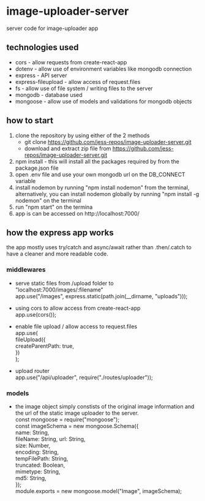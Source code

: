 # image-uploader-server

server code for image-uploader app

## technologies used

- cors - allow requests from create-react-app
- dotenv - allow use of environment variables like mongodb connection
- express - API server
- express-fileupload - allow access of request.files
- fs - allow use of file system / writing files to the server
- mongodb - database used
- mongoose - allow use of models and validations for mongodb objects

## how to start

1. clone the repository by using either of the 2 methods
   - git clone https://github.com/jess-repos/image-uploader-server.git
   - download and extract zip file from https://github.com/jess-repos/image-uploader-server.git
2. npm install - this will install all the packages required by from the package.json file
3. open .env file and use your own mongodb url on the DB_CONNECT variable
4. install nodemon by running "npm install nodemon" from the terminal, alternatively, you can install nodemon globally by running "npm install -g nodemon" on the terminal
5. run "npm start" on the termina
6. app is can be accessed on http://localhost:7000/

## how the express app works

the app mostly uses try/catch and async/await rather than .then/.catch to have a cleaner and more readable code.

### middlewares

- serve static files from /upload folder to "localhost:7000/images/:filename"\
  app.use("/images", express.static(path.join(\_\_dirname, "uploads")));

- using cors to allow access from create-react-app\
  app.use(cors());

- enable file upload / allow access to request.files\
  app.use(\
  fileUpload({  \
   createParentPath: true,\
  })\
  );

- upload router  
   app.use("/api/uploader", require("./routes/uploader"));

### models

- the image object simply constists of the original image information and the url of the static image uploader to the server.\
  const mongoose = require("mongoose");\
  const imageSchema = new mongoose.Schema({\
  name: String,\
  fileName: String,
  url: String,\
  size: Number,\
  encoding: String,\
  tempFilePath: String,\
  truncated: Boolean,\
  mimetype: String,\
  md5: String,\
  });\
  module.exports = new mongoose.model("Image", imageSchema);

